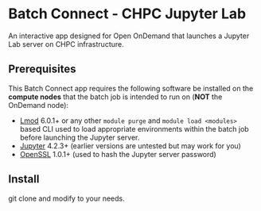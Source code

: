 # Batch Connect - CHPC Jupyter Lab

An interactive app designed for Open OnDemand that launches a Jupyter Lab
server on CHPC infrastructure.

## Prerequisites

This Batch Connect app requires the following software be installed on the
**compute nodes** that the batch job is intended to run on (**NOT** the
OnDemand node):

- [Lmod] 6.0.1+ or any other `module purge` and `module load <modules>` based
  CLI used to load appropriate environments within the batch job before
  launching the Jupyter server.
- [Jupyter] 4.2.3+ (earlier versions are untested but may work for
  you)
- [OpenSSL] 1.0.1+ (used to hash the Jupyter server password)

[Jupyter]: https://jupyter.org/
[OpenSSL]: https://www.openssl.org/
[Lmod]: https://www.tacc.utexas.edu/research-development/tacc-projects/lmod

## Install

git clone and modify to your needs.
